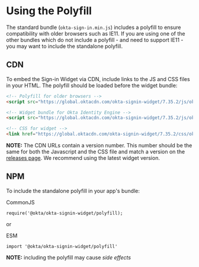 # Using the Polyfill

The standard bundle (`okta-sign-in.min.js`) includes a polyfill to ensure compatibility with older browsers such as IE11. If you are using one of the other bundles which do not include a polyfill - and need to support IE11 - you may want to include the standalone polyfill.

## CDN

To embed the Sign-in Widget via CDN, include links to the JS and CSS files in your HTML. The polyfill should be loaded before the widget bundle:


```html
<!-- Polyfill for older browsers -->
<script src="https://global.oktacdn.com/okta-signin-widget/7.35.2/js/okta-sign-in.polyfill.min.js" type="text/javascript" integrity="sha384-QzQIGwIndxyBdHRQOwgjmQJLod6LRMchZyYg7RUq8FUECvPvreqauQhkU2FF9EGD" crossorigin="anonymous"></script>

<!-- Widget bundle for Okta Identity Engine -->
<script src="https://global.oktacdn.com/okta-signin-widget/7.35.2/js/okta-sign-in.oie.min.js" type="text/javascript" integrity="sha384-Ds5KZSy3eUCQDAp6zZQ8NMPNmzMjrglpUWiKiK1tCiBKtmWJPrbn7qKNOe4LlYRL" crossorigin="anonymous"></script>

<!-- CSS for widget -->
<link href="https://global.oktacdn.com/okta-signin-widget/7.35.2/css/okta-sign-in.min.css" type="text/css" rel="stylesheet" integrity="sha384-St5kx2FdacVm0CNAFO1LGQXM7iMlQv0yjnUQPKYgXY/+XY3KF0eZ3XjvNvbsCcms" crossorigin="anonymous" />
```

**NOTE:** The CDN URLs contain a version number. This number should be the same for both the Javascript and the CSS file and match a version on the [releases page](https://github.com/okta/okta-signin-widget/releases). We recommend using the latest widget version.

## NPM

To include the standalone polyfill in your app's bundle:

CommonJS
```
require('@okta/okta-signin-widget/polyfill);
```

or

ESM
```
import '@okta/okta-signin-widget/polyfill'
```

**NOTE:** including the polyfill may cause *side effects*

